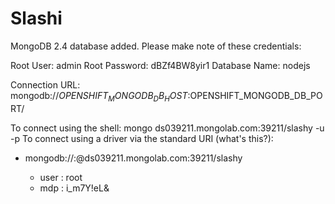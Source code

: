# Slashi


MongoDB 2.4 database added.  Please make note of these credentials:

   Root User:     admin
   Root Password: dBZf4BW8yir1
   Database Name: nodejs

Connection URL: mongodb://$OPENSHIFT_MONGODB_DB_HOST:$OPENSHIFT_MONGODB_DB_PORT/

To connect using the shell:
mongo ds039211.mongolab.com:39211/slashy -u <dbuser> -p <dbpassword>
To connect using a driver via the standard URI (what's this?):

 - mongodb://<dbuser>:<dbpassword>@ds039211.mongolab.com:39211/slashy

    - user : root
    - mdp  : i_m7Y!eL&

